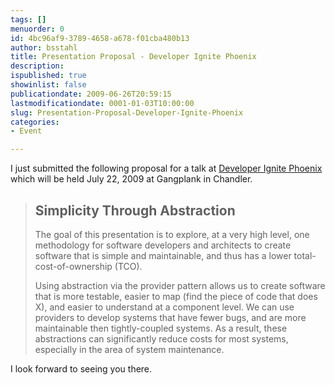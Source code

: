 ```yaml
---
tags: []
menuorder: 0
id: 4bc96af9-3789-4658-a678-f01cba480b13
author: bsstahl
title: Presentation Proposal - Developer Ignite Phoenix
description: 
ispublished: true
showinlist: false
publicationdate: 2009-06-26T20:59:15
lastmodificationdate: 0001-01-03T10:00:00
slug: Presentation-Proposal-Developer-Ignite-Phoenix
categories:
- Event

---
```


I just submitted the following proposal for a talk at [Developer Ignite Phoenix](http://software.intel.com/en-us/articles/developer-ignite/) which will be held July 22, 2009 at Gangplank in Chandler.


> ## Simplicity Through Abstraction
> 
> The goal of this presentation is to explore, at a very high level, one methodology for software developers and architects to create software that is simple and maintainable, and thus has a lower total-cost-of-ownership (TCO).
> 
> Using abstraction via the provider pattern allows us to create software that is more testable, easier to map (find the piece of code that does X), and easier to understand at a component level. We can use providers to develop systems that have fewer bugs, and are more maintainable then tightly-coupled systems. As a result, these abstractions can significantly reduce costs for most systems, especially in the area of system maintenance.


I look forward to seeing you there.

